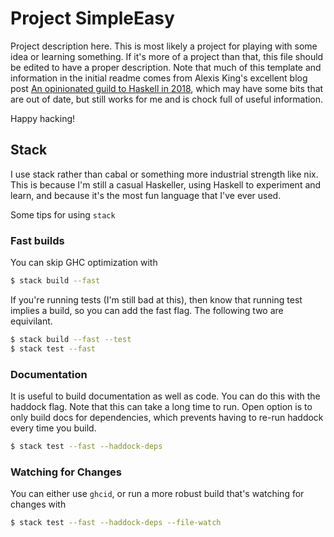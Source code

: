 # Project SimpleEasy

Project description here. This is most likely a project for playing with some idea or learning something. If it's more of a project than that, this file should be edited to have a proper description. Note that much of this template and information in the initial readme comes from Alexis King's excellent blog post [An opinionated guild to Haskell in 2018](https://lexi-lambda.github.io/blog/2018/02/10/an-opinionated-guide-to-haskell-in-2018/), which may have some bits that are out of date, but still works for me and is chock full of useful information.

Happy hacking!

## Stack

I use stack rather than cabal or something more industrial strength like nix. This is because I'm still a casual Haskeller, using Haskell to experiment and learn, and because it's the most fun language that I've ever used.

Some tips for using `stack`

### Fast builds

You can skip GHC optimization with

```bash
$ stack build --fast
```

If you're running tests (I'm still bad at this), then know that running test implies a build, so you can add the fast flag. The following two are equivilant.

```bash
$ stack build --fast --test
$ stack test --fast
```

### Documentation

It is useful to build documentation as well as code. You can do this with the haddock flag. Note that this can take a long time to run. Open option is to only build docs for dependencies, which prevents having to re-run haddock every time you build.

```bash
$ stack test --fast --haddock-deps
```

### Watching for Changes

You can either use `ghcid`, or run a more robust build that's watching for changes with

```bash
$ stack test --fast --haddock-deps --file-watch
```

